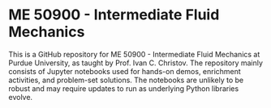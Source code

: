 # ME 50900 - Intermediate Fluid Mechanics

This is a GitHub repository for ME 50900 - Intermediate Fluid Mechanics at Purdue University, as taught by Prof. Ivan C. Christov.
The repository mainly consists of Jupyter notebooks used for hands-on demos, enrichment activities, and problem-set solutions.
The notebooks are unlikely to be robust and may require updates to run as underlying Python libraries evolve.
